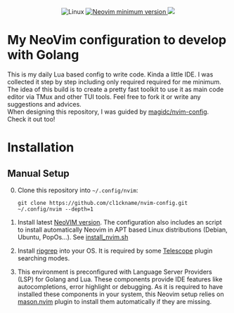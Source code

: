 <div align="center">
    <p>
<a>
    <img alt="Linux" src="https://img.shields.io/badge/Linux-%23.svg?style=flat-square&logo=linux&color=FCC624&logoColor=black" />
</a>
<a href="https://github.com/neovim/neovim/releases/tag/stable">
      <img src="https://img.shields.io/badge/Neovim-0.10.2-blueviolet.svg?style=flat-square&logo=Neovim&logoColor=green" alt="Neovim minimum version"/>
    </a>
 <a>
      <img src="https://img.shields.io/github/repo-size/cl1ckname/nvim-config?style=flat-square" />
    </a>
</p>
</div>

# My NeoVim configuration to develop with Golang

This is my daily Lua based config to write code. Kinda a little IDE. I was collected it step by step including only required required for me minimum. The idea of this build is to create a pretty fast toolkit to use it as main code editor via TMux and other TUI tools. Feel free to fork it or write any suggestions and advices.
<br>
When designing this repository, I was guided by [magidc/nvim-config](https://github.com/magidc/nvim-config). Check it out too!


# Installation
## Manual Setup
0. Clone this repository into `~/.config/nvim`:
    ```
    git clone https://github.com/cl1ckname/nvim-config.git ~/.config/nvim --depth=1
    ```
1. Install latest [NeoVIM version](https://github.com/neovim/neovim/wiki/Installing-Neovim). The configuration also includes an script to install automatically Neovim in APT based Linux distributions (Debian, Ubuntu, PopOs...). See [install_nvim.sh](https://github.com/cl1ckname/nvim-config/blob/master/install_nvim.sh)
2. Install [ripgrep](https://github.com/BurntSushi/ripgrep) into your OS. It is required by some [Telescope](https://github.com/nvim-telescope/telescope.nvim) plugin searching modes.

3. This environment is preconfigured with Language Server Providers (LSP) for Golang and Lua. These components provide IDE features like autocompletions, error highlight or debugging. As it is required to have installed these components in your system, this Neovim setup relies on [mason.nvim](https://github.com/williamboman/mason.nvim#installation) plugin to install them automatically if they are missing.
<br>
